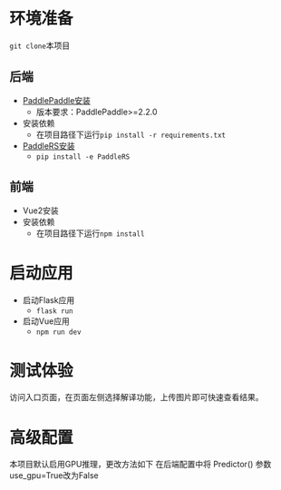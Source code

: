 # 环境准备
`git clone`本项目

## 后端
- [PaddlePaddle安装](https://www.paddlepaddle.org.cn/install/quick)
   - 版本要求：PaddlePaddle>=2.2.0
- 安装依赖
   - 在项目路径下运行`pip install -r requirements.txt`
- [PaddleRS安装](https://github.com/PaddleCV-SIG/PaddleRS/blob/develop/tutorials/train/README.md#%E7%8E%AF%E5%A2%83%E5%87%86%E5%A4%87)
   - `pip install -e PaddleRS`

## 前端
- Vue2安装
- 安装依赖
   - 在项目路径下运行`npm install`

# 启动应用
- 启动Flask应用
   - `flask run`
- 启动Vue应用
   - `npm run dev`

# 测试体验
访问入口页面，在页面左侧选择解译功能，上传图片即可快速查看结果。
# 高级配置
本项目默认启用GPU推理，更改方法如下
在后端配置中将 Predictor() 参数 use_gpu=True改为False